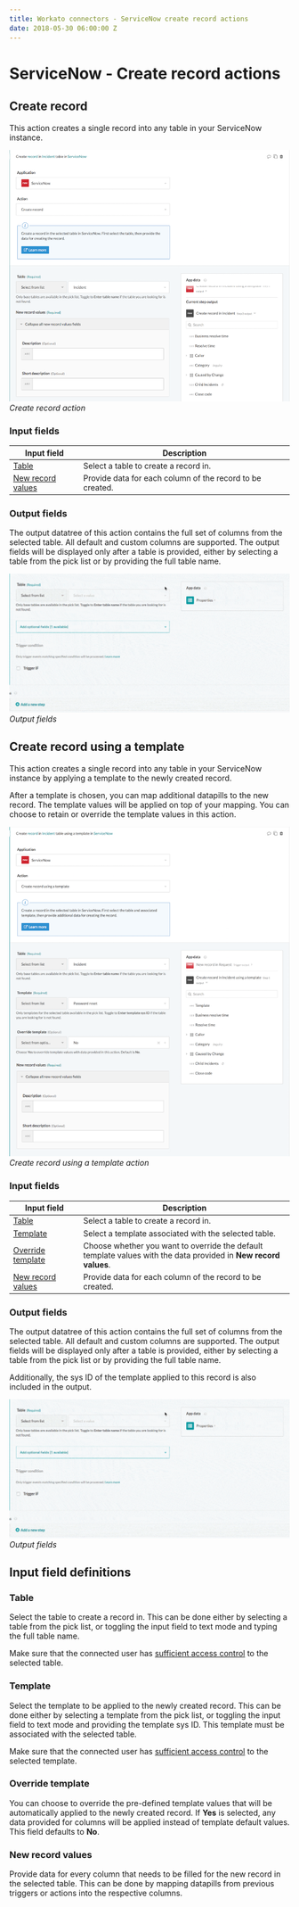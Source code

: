 ```yaml
---
title: Workato connectors - ServiceNow create record actions
date: 2018-05-30 06:00:00 Z
---
```


# ServiceNow - Create record actions

## Create record
This action creates a single record into any table in your ServiceNow instance.

![Create record action](/assets/images/connectors/servicenow/create-record-action.png)
*Create record action*

### Input fields

<table class="unchanged rich-diff-level-one">
  <thead>
    <tr>
        <th width='25%'>Input field</th>
        <th>Description</th>
    </tr>
  </thead>
  <tbody>
    <tr>
      <td><a href="#table">Table</a></td>
      <td>
        Select a table to create a record in.
      </td>
    </tr>
    <tr>
      <td><a href="#new-record-values">New record values</a></td>
      <td>
        Provide data for each column of the record to be created.
      </td>
    </tr>
  </tbody>
</table>

### Output fields
The output datatree of this action contains the full set of columns from the selected table. All default and custom columns are supported. The output fields will be displayed only after a table is provided, either by selecting a table from the pick list or by providing the full table name.

![Output fields](/assets/images/connectors/servicenow/extended-output.gif)
*Output fields*

## Create record using a template
This action creates a single record into any table in your ServiceNow instance by applying a template to the newly created record.

After a template is chosen, you can map additional datapills to the new record. The template values will be applied on top of your mapping. You can choose to retain or override the template values in this action.

![Create record using a template action](/assets/images/connectors/servicenow/create-record-using-template-action.png)
*Create record using a template action*

### Input fields

<table class="unchanged rich-diff-level-one">
  <thead>
    <tr>
        <th width='25%'>Input field</th>
        <th>Description</th>
    </tr>
  </thead>
  <tbody>
    <tr>
      <td><a href="#table">Table</a></td>
      <td>
        Select a table to create a record in.
      </td>
    </tr>
    <tr>
      <td><a href="#template">Template</a></td>
      <td>
        Select a template associated with the selected table.
      </td>
    </tr>
    <tr>
      <td><a href="#override-template">Override template</a></td>
      <td>
        Choose whether you want to override the default template values with the data provided in <b>New record values</b>.
      </td>
    </tr>
    <tr>
      <td><a href="#new-record-values">New record values</a></td>
      <td>
        Provide data for each column of the record to be created.
      </td>
    </tr>
  </tbody>
</table>

### Output fields
The output datatree of this action contains the full set of columns from the selected table. All default and custom columns are supported. The output fields will be displayed only after a table is provided, either by selecting a table from the pick list or by providing the full table name.

Additionally, the sys ID of the template applied to this record is also included in the output.

![Output fields](/assets/images/connectors/servicenow/extended-output.gif)
*Output fields*

## Input field definitions

### Table
Select the table to create a record in. This can be done either by selecting a table from the pick list, or toggling the input field to text mode and typing the full table name.

Make sure that the connected user has [sufficient access control](/connectors/servicenow.md#roles-and-permissions-required-to-connect) to the selected table.

### Template
Select the template to be applied to the newly created record. This can be done either by selecting a template from the pick list, or toggling the input field to text mode and providing the template sys ID. This template must be associated with the selected table.

Make sure that the connected user has [sufficient access control](/connectors/servicenow.md#roles-and-permissions-required-to-connect) to the selected template.

### Override template
You can choose to override the pre-defined template values that will be automatically applied to the newly created record. If **Yes** is selected, any data provided for columns will be applied instead of template default values. This field defaults to **No**.

### New record values
Provide data for every column that needs to be filled for the new record in the selected table. This can be done by mapping datapills from previous triggers or actions into the respective columns.
